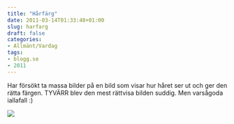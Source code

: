 ```yaml
---
title: "Hårfärg"
date: 2011-03-14T01:33:48+01:00
slug: harfarg
draft: false
categories:
- Allmänt/Vardag
tags:
- blogg.se
- 2011
---
```

Har försökt ta massa bilder på en bild som visar hur håret ser ut och ger den rätta färgen. TYVÄRR blev den mest rättvisa bilden suddig. Men varsågoda iallafall :)  
  
![](/assets/images/blogg.se/dsc02043_137509964.jpg)